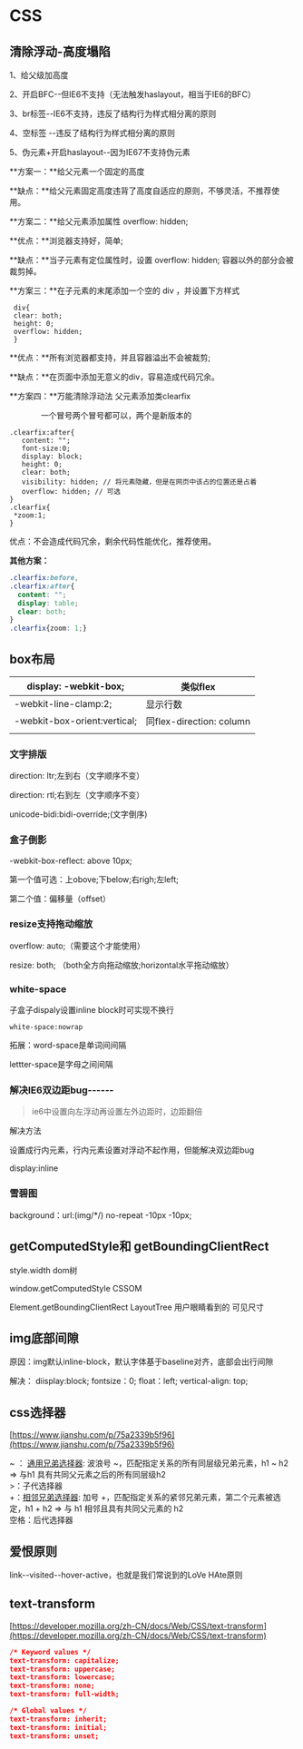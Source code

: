 # CSS

## 清除浮动-高度塌陷

1、给父级加高度

2、开启BFC--但IE6不支持（无法触发haslayout，相当于IE6的BFC）

3、br标签--IE6不支持，违反了结构行为样式相分离的原则

4、空标签 --违反了结构行为样式相分离的原则

5、伪元素+开启haslayout--因为IE67不支持伪元素

**方案一：**给父元素一个固定的高度

**缺点：**给父元素固定高度违背了高度自适应的原则，不够灵活，不推荐使用。

**方案二：**给父元素添加属性 overflow: hidden;

**优点：**浏览器支持好，简单;

**缺点：**当子元素有定位属性时，设置 overflow: hidden; 容器以外的部分会被裁剪掉。

**方案三：**在子元素的末尾添加一个空的 div ，并设置下方样式

```
 div{ 
 clear: both;     
 height: 0;   
 overflow: hidden; 
 }
```

**优点：**所有浏览器都支持，并且容器溢出不会被裁剪;

**缺点：**在页面中添加无意义的div，容易造成代码冗余。

**方案四：**万能清除浮动法 父元素添加类clearfix

               一个冒号两个冒号都可以，两个是新版本的

```
.clearfix:after{     
   content: "";
   font-size:0;
   display: block;
   height: 0;
   clear: both;
   visibility: hidden; // 将元素隐藏，但是在网页中该占的位置还是占着
   overflow: hidden; // 可选
}
.clearfix{
 *zoom:1;
}
```

优点：不会造成代码冗余，剩余代码性能优化，推荐使用。

**其他方案：**

```css
.clearfix:before,
.clearfix:after{
  content: "";
  display: table;
  clear: both;
}
.clearfix{zoom: 1;}
```

## box布局

| display: -webkit-box; | 类似flex |
| --- | --- |
| -webkit-line-clamp:2; | 显示行数 |
| -webkit-box-orient:vertical; | 同flex-direction: column |
|  |  |

### 文字排版

 direction: ltr;左到右（文字顺序不变）

 direction: rtl;右到左（文字顺序不变）

 unicode-bidi:bidi-override;(文字倒序)

### 盒子倒影

-webkit-box-reflect: above 10px;

第一个值可选：上obove;下below;右righ;左left;

第二个值：偏移量（offset）

### resize支持拖动缩放

 overflow: auto;（需要这个才能使用）

 resize: both; （both全方向拖动缩放;horizontal水平拖动缩放）

### white-space

子盒子dispaly设置inline block时可实现不换行

```
white-space:nowrap
```

拓展：word-space是单词间间隔

   lettter-space是字母之间间隔

### 解决IE6双边距bug------

> ie6中设置向左浮动再设置左外边距时，边距翻倍

解决方法

设置成行内元素，行内元素设置对浮动不起作用，但能解决双边距bug

display:inline

### 雪碧图

background：url:(img/*/) no-repeat -10px -10px;

## getComputedStyle和 getBoundingClientRect

style.width  dom树

window.getComputedStyle CSSOM

Element.getBoundingClientRect  LayoutTree  用户眼睛看到的  可见尺寸

## img底部间隙

原因：img默认inline-block，默认字体基于baseline对齐，底部会出行间隙<br />

解决：
diisplay:block;
fontsize：0;
float：left;
vertical-align: top;

## css选择器

[https://www.jianshu.com/p/75a2339b5f96](https://www.jianshu.com/p/75a2339b5f96)

~ ： [通用兄弟选择器](https://links.jianshu.com/go?to=https%3A%2F%2Fdeveloper.mozilla.org%2Fzh-CN%2Fdocs%2FWeb%2FCSS%2FGeneral_sibling_combinator): 波浪号 ~，匹配指定关系的所有同层级兄弟元素，h1 ~ h2 => 与h1 具有共同父元素之后的所有同层级h2<br />>：子代选择器<br />+：[相邻兄弟选择器](https://links.jianshu.com/go?to=https%3A%2F%2Fdeveloper.mozilla.org%2Fzh-CN%2Fdocs%2FWeb%2FCSS%2FAdjacent_sibling_combinator): 加号 +，匹配指定关系的紧邻兄弟元素，第二个元素被选定，h1 + h2 => 与 h1 相邻且具有共同父元素的 h2<br />空格：后代选择器

## 爱恨原则

link--visited--hover-active，也就是我们常说到的LoVe HAte原则

## text-transform

[https://developer.mozilla.org/zh-CN/docs/Web/CSS/text-transform](https://developer.mozilla.org/zh-CN/docs/Web/CSS/text-transform)

```json
/* Keyword values */
text-transform: capitalize;
text-transform: uppercase;
text-transform: lowercase;
text-transform: none;
text-transform: full-width;

/* Global values */
text-transform: inherit;
text-transform: initial;
text-transform: unset;
```
